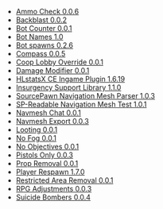 
 * <a href='#user-content-ammo-check-version-006'>Ammo Check 0.0.6</a>
 * <a href='#user-content-backblast-version-002'>Backblast 0.0.2</a>
 * <a href='#user-content-bot-counter-version-001'>Bot Counter 0.0.1</a>
 * <a href='#user-content-bot-names-version-10'>Bot Names 1.0</a>
 * <a href='#user-content-bot-spawns-version-026'>Bot spawns 0.2.6</a>
 * <a href='#user-content-compass-version-005'>Compass 0.0.5</a>
 * <a href='#user-content-coop-lobby-override-version-001'>Coop Lobby Override 0.0.1</a>
 * <a href='#user-content-damage-modifier-version-001'>Damage Modifier 0.0.1</a>
 * <a href='#user-content-hlstatsx-ce-ingame-plugin-version-1619'>HLstatsX CE Ingame Plugin 1.6.19</a>
 * <a href='#user-content-insurgency-support-library-version-110'>Insurgency Support Library 1.1.0</a>
 * <a href='#user-content-sourcepawn-navigation-mesh-parser-version-103'>SourcePawn Navigation Mesh Parser 1.0.3</a>
 * <a href='#user-content-sp-readable-navigation-mesh-test-version-101'>SP-Readable Navigation Mesh Test 1.0.1</a>
 * <a href='#user-content-navmesh-chat-version-001'>Navmesh Chat 0.0.1</a>
 * <a href='#user-content-navmesh-export-version-003'>Navmesh Export 0.0.3</a>
 * <a href='#user-content-looting-version-001'>Looting 0.0.1</a>
 * <a href='#user-content-no-fog-version-001'>No Fog 0.0.1</a>
 * <a href='#user-content-no-objectives-version-001'>No Objectives 0.0.1</a>
 * <a href='#user-content-pistols-only-version-003'>Pistols Only 0.0.3</a>
 * <a href='#user-content-prop-removal-version-001'>Prop Removal 0.0.1</a>
 * <a href='#user-content-player-respawn-version-170'>Player Respawn 1.7.0</a>
 * <a href='#user-content-restricted-area-removal-version-001'>Restricted Area Removal 0.0.1</a>
 * <a href='#user-content-rpg-adjustments-version-003'>RPG Adjustments 0.0.3</a>
 * <a href='#user-content-suicide-bombers-version-004'>Suicide Bombers 0.0.4</a>

